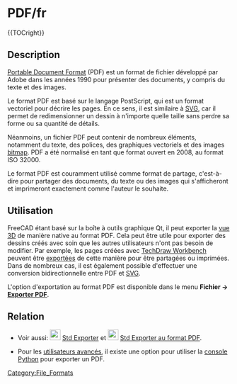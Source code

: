 # PDF/fr



{{TOCright}}

## Description

[Portable Document Format](https://en.wikipedia.org/wiki/PDF) (PDF) est un format de fichier développé par Adobe dans les années 1990 pour présenter des documents, y compris du texte et des images.

Le format PDF est basé sur le langage PostScript, qui est un format vectoriel pour décrire les pages. En ce sens, il est similaire à [SVG](SVG/fr.md), car il permet de redimensionner un dessin à n'importe quelle taille sans perdre sa forme ou sa quantité de détails.

Néanmoins, un fichier PDF peut contenir de nombreux éléments, notamment du texte, des polices, des graphiques vectoriels et des images [bitmap](bitmap/fr.md). PDF a été normalisé en tant que format ouvert en 2008, au format ISO 32000.

Le format PDF est couramment utilisé comme format de partage, c'est-à-dire pour partager des documents, du texte ou des images qui s\'afficheront et imprimeront exactement comme l\'auteur le souhaite.

## Utilisation

FreeCAD étant basé sur la boîte à outils graphique Qt, il peut exporter la [vue 3D](3D_view/fr.md) de manière native au format PDF. Cela peut être utile pour exporter des dessins créés avec soin que les autres utilisateurs n\'ont pas besoin de modifier. Par exemple, les pages créées avec [TechDraw Workbench](TechDraw_Workbench/fr.md) peuvent être [exportées](Std_Export/fr.md) de cette manière pour être partagées ou imprimées. Dans de nombreux cas, il est également possible d\'effectuer une conversion bidirectionnelle entre PDF et [SVG](SVG/fr.md).

L\'option d\'exportation au format PDF est disponible dans le menu **Fichier → [Exporter PDF](Std_Export/fr.md)**.

## Relation

-   Voir aussi: <img alt="" src=images/Std_Export.svg  style="width:24px;"> [Std Exporter](Std_Export/fr.md) et <img alt="" src=images/Std_PrintPdf.svg  style="width:24px;"> [Std Exporter au format PDF](Std_PrintPdf/fr.md).

-   Pour les [utilisateurs avancés](Power_users_hub/fr.md), il existe une option pour utiliser la [console Python](Python_console/fr.md) pour exporter un PDF.




[Category:File\_Formats](Category:File_Formats.md)

